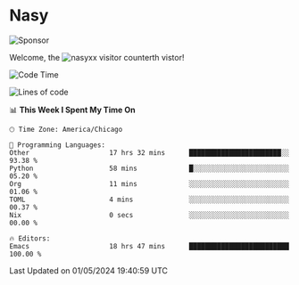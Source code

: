 # Nasy

<!--
<p align="center">
<img height="200" src="https://github-readme-stats.vercel.app/api?username=nasyxx&count_private=true&show_icons=true&theme=dracula&include_all_commits=true"/>
<img height="200" src="https://github-readme-stats.vercel.app/api/top-langs/?username=nasyxx&theme=dracula&hide=html,jupyter+notebook&count_private=true&show_icons=true"/>
</p>

  
----------------
-->

![Sponsor](https://img.shields.io/static/v1.svg?label=Sponsor&message=%E2%9D%A4&logo=GitHub&style=flat&color=pink)
 
Welcome, the ![nasyxx visitor counter](https://count.getloli.com/get/@nasyxx?theme=rule34)th vistor!
 
<!--START_SECTION:waka-->
![Code Time](http://img.shields.io/badge/Code%20Time-4%2C425%20hrs%2027%20mins-blue)

![Lines of code](https://img.shields.io/badge/From%20Hello%20World%20I%27ve%20Written-6.3%20million%20lines%20of%20code-blue)

📊 **This Week I Spent My Time On** 

```text
🕑︎ Time Zone: America/Chicago

💬 Programming Languages: 
Other                    17 hrs 32 mins      ███████████████████████░░   93.38 % 
Python                   58 mins             █░░░░░░░░░░░░░░░░░░░░░░░░   05.20 % 
Org                      11 mins             ░░░░░░░░░░░░░░░░░░░░░░░░░   01.06 % 
TOML                     4 mins              ░░░░░░░░░░░░░░░░░░░░░░░░░   00.37 % 
Nix                      0 secs              ░░░░░░░░░░░░░░░░░░░░░░░░░   00.00 % 

🔥 Editors: 
Emacs                    18 hrs 47 mins      █████████████████████████   100.00 % 
```


 Last Updated on 01/05/2024 19:40:59 UTC
<!--END_SECTION:waka-->

<!-- ![visitors](https://visitor-badge.laobi.icu/badge?page_id=nasyxx.nasyxx) -->
